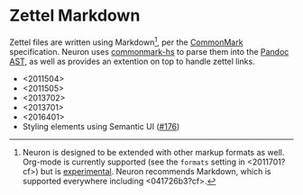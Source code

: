 # Zettel Markdown

Zettel files are written using Markdown[^other], per the [CommonMark](https://commonmark.org/) specification. Neuron uses [commonmark-hs](https://github.com/jgm/commonmark-hs) to parse them into the [Pandoc AST](https://pandoc.org/using-the-pandoc-api.html), as well as provides an extention on top to handle zettel links.

* <2011504>
* <2011505>
* <2013702> 
* <2013701> 
* <2016401>
* Styling elements using Semantic UI ([#176](https://github.com/srid/neuron/issues/176))

[^other]: Neuron is designed to be extended with other markup formats as well. Org-mode is currently supported (see the `formats` setting in <2011701?cf>) but is [experimental](https://github.com/srid/neuron/issues/275). Neuron recommends Markdown, which is supported everywhere including <041726b3?cf>.  
